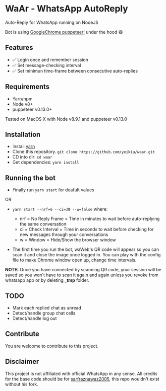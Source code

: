 # WaAr - WhatsApp AutoReply
Auto-Reply for WhatsApp running on NodeJS

Bot is using [GoogleChrome puppeteer!](https://github.com/GoogleChrome/puppeteer) under the hood :smile:

## Features ##

- :white_check_mark: Login once and remember session
- :white_check_mark: Set message-checking interval
- :white_check_mark: Set minimun time-frame between consecutive auto-replies

## Requirements ##
- Yarn/npm
- Node v8+
- puppeteer v0.13.0+

Tested on MacOS X with Node v8.9.1 and puppeteer v0.13.0

## Installation ##
- Install [yarn](https://yarnpkg.com/lang/en/docs/install)
- Clone this repository. `git clone https://github.com/yeikiu/waar.git`
- CD into dir: `cd waar`
- Get dependencies: `yarn install`

## Running the bot ##

- Finally run `yarn start` for deafult values

OR

- `yarn start --nrf=6 --ci=30 --w=false` where:
    - nrf = No Reply Frame = Time in minutes to wait before auto-replying the same conversation
    - ci = Check Interval = Time in seconds to wait before checking for new messages through your conversations
    - w = Window = Hide/Show the browser window

- The first time you run the bot, waWeb's QR code will appear so you can scan it and close the image once logged in. You can play with the config file to make Chrome window open up, change time intervals.

**NOTE:** Once you have connected by scanning QR code, your session will be saved so you won't have to scan it again and again unless you revoke from whatsapp app or by deleting **_tmp** folder. 

## TODO ##
- Mark each replied chat as unread
- Detect/handle group chat cells
- Detect/handle log out

## Contribute ##

You are welcome to contribute to this project.

## Disclaimer ##

This project is not affiliated with official WhatsApp in any sense.
All credits for the base code should be for [sarfraznawaz2005](https://github.com/sarfraznawaz2005/whatspup), this repo wouldn't exist without his fork.
